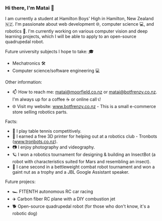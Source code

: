### Hi there, I'm Matai 👋
I am currently a student at Hamilton Boys' High in Hamilton, New Zealand 🇳🇿. I'm passionate about web development 🌐, computer science 💻, and robotics 🤖. I'm currently working on various computer vision and deep learning projects, which I will be able to apply to an open-source quadrupedal robot.

Future university subjects I hope to take: 🎓

- Mechatronics 🛠
- Computer science/software engineering 💻

Other information:

- 📫 How to reach me: matai@moorfield.co.nz or matai@botfrenzy.co.nz. I'm always up for a coffee ☕️ or online call 📞! 
- 🌐 Visit my website: www.botfrenzy.co.nz - This is a small e-commerce store selling robotics parts.

Facts:

- 🏓 I play table tennis competitively.
- 🤖 I earned a free 3D printer for helping out at a robotics club - Tronbots (www.tronbots.co.nz).
- 📷 I enjoy photography and videography.
- 🪐 I won a robotics tournament for designing & building an InsectBot (a robot with characteristics suited for Mars and resembling an insect).
- 🔩 I cane second in a bettleweight combat robot tournament and won a gaint nut as a trophy and a JBL Google Assistant speaker.

Future projecs:
- 🏎️ F1TENTH autonomous RC car racing
- ✈️ Carbon fiber RC plane with a DIY combustion jet
- 🐕 Open-source quadrupedal robot (for those who don't know, it's a robotic dog)
